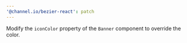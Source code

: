 ```yaml
---
'@channel.io/bezier-react': patch
---
```


Modify the `iconColor` property of the `Banner` component to override the color.
